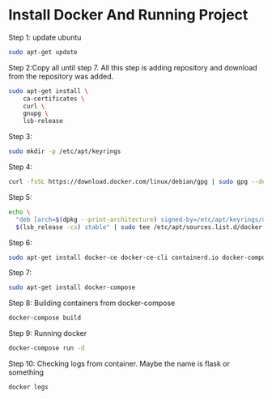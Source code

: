 # Install Docker And Running Project

Step 1: update ubuntu

```bash
sudo apt-get update
```

Step 2:Copy all until step 7. All this step is adding repository and download from the repository was added.

```bash
sudo apt-get install \
    ca-certificates \
    curl \
    gnupg \
    lsb-release
```

Step 3:

```bash
sudo mkdir -p /etc/apt/keyrings
```

Step 4:

```bash
curl -fsSL https://download.docker.com/linux/debian/gpg | sudo gpg --dearmor -o /etc/apt/keyrings/docker.gpg
```

Step 5:

```bash
echo \
  "deb [arch=$(dpkg --print-architecture) signed-by=/etc/apt/keyrings/docker.gpg] https://download.docker.com/linux/debian \
  $(lsb_release -cs) stable" | sudo tee /etc/apt/sources.list.d/docker.list > /dev/null
```

Step 6:

```bash
sudo apt-get install docker-ce docker-ce-cli containerd.io docker-compose-plugin
```

Step 7:

```bash
sudo apt-get install docker-compose
```

Step 8: Building containers from docker-compose

```bash
docker-compose build
```

Step 9: Running docker

```bash
docker-compose run -d
```

Step 10: Checking logs from container. Maybe the name is flask or something

```bash
docker logs 
```

